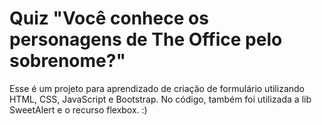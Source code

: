 # Quiz "Você conhece os personagens de The Office pelo sobrenome?"



Esse é um projeto para aprendizado de criação de formulário utilizando HTML, CSS, JavaScript e Bootstrap. No código, também foi utilizada a lib SweetAlert e o recurso flexbox. :) 


